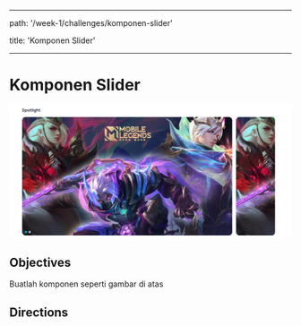 
---

path:  '/week-1/challenges/komponen-slider'

title:  'Komponen Slider'

---

  

# Komponen Slider

![Header](assets/h0-w2-slider.png)

  

## Objectives

Buatlah komponen seperti gambar di atas

  

## Directions
